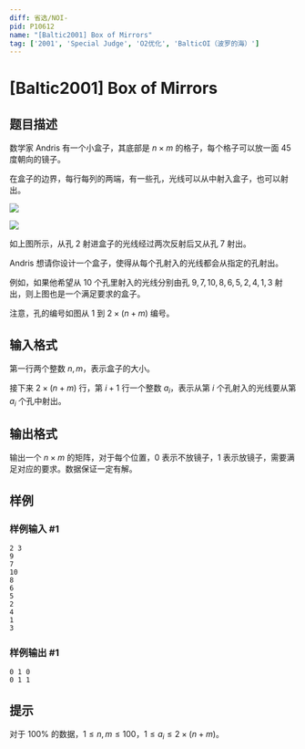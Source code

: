 ```yaml
---
diff: 省选/NOI-
pid: P10612
name: "[Baltic2001] Box of Mirrors"
tag: ['2001', 'Special Judge', 'O2优化', 'BalticOI（波罗的海）']
---
```

# [Baltic2001] Box of Mirrors
## 题目描述

数学家 Andris 有一个小盒子，其底部是 $n\times m$ 的格子，每个格子可以放一面 $45$ 度朝向的镜子。

在盒子的边界，每行每列的两端，有一些孔，光线可以从中射入盒子，也可以射出。

![](https://cdn.luogu.com.cn/upload/image_hosting/i5gnsp7v.png)

![](https://cdn.luogu.com.cn/upload/image_hosting/1xl9wkfz.png)

如上图所示，从孔 $2$ 射进盒子的光线经过两次反射后又从孔 $7$ 射出。

Andris 想请你设计一个盒子，使得从每个孔射入的光线都会从指定的孔射出。

例如，如果他希望从 $10$ 个孔里射入的光线分别由孔 $9,7,10,8,6,5,2,4,1,3$ 射出，则上图也是一个满足要求的盒子。

注意，孔的编号如图从 $1$ 到 $2\times (n+m)$ 编号。
## 输入格式

第一行两个整数 $n,m$，表示盒子的大小。

接下来 $2\times (n+m)$ 行，第 $i+1$ 行一个整数 $a_i$，表示从第 $i$ 个孔射入的光线要从第 $a_i$ 个孔中射出。
## 输出格式

输出一个 $n\times m$ 的矩阵，对于每个位置，$0$ 表示不放镜子，$1$ 表示放镜子，需要满足对应的要求。数据保证一定有解。
## 样例

### 样例输入 #1
```
2 3
9
7
10
8
6
5
2
4
1
3
```
### 样例输出 #1
```
0 1 0
0 1 1
```
## 提示

对于 $100\%$ 的数据，$1\leq n,m\leq 100$，$1\leq a_i\leq 2\times (n+m)$。
